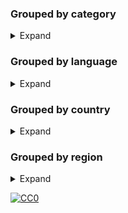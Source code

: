 
### Grouped by category

<details>
<summary>Expand</summary>
<br>

Playlist in which each channel has its _category_ as a group title:

```
https://iptv-org.github.io/iptv/index.category.m3u
```

Same thing, but split up into separate files:

<!-- prettier-ignore -->
<table>
  <thead>
    <tr><th align="left">فئة</th><th align="left">Channels</th><th align="left">Playlist</th></tr>
  </thead>
  <tbody>
    <tr><td>آلي</td><td align="right">13</td><td nowrap><code>http://tv.devf5r.com/iptv/auto.m3u</code></td></tr>
    <tr><td>الرسوم المتحركة</td><td align="right">31</td><td nowrap><code>http://tv.devf5r.com/iptv/animation.m3u</code></td></tr>
    <tr><td>اعمال</td><td align="right">43</td><td nowrap><code>http://tv.devf5r.com/iptv/business.m3u</code></td></tr>
    <tr><td>كلاسيك</td><td align="right">45</td><td nowrap><code>http://tv.devf5r.com/iptv/classic.m3u</code></td></tr>
    <tr><td>كوميديا</td><td align="right">41</td><td nowrap><code>http://tv.devf5r.com/iptv/comedy.m3u</code></td></tr>
    <tr><td>طبخ</td><td align="right">19</td><td nowrap><code>http://tv.devf5r.com/iptv/cooking.m3u</code></td></tr>
    <tr><td>ثقافة</td><td align="right">21</td><td nowrap><code>http://tv.devf5r.com/iptv/culture.m3u</code></td></tr>
    <tr><td>وثائقي</td><td align="right">41</td><td nowrap><code>http://tv.devf5r.com/iptv/documentary.m3u</code></td></tr>
    <tr><td>تعليم</td><td align="right">94</td><td nowrap><code>http://tv.devf5r.com/iptv/education.m3u</code></td></tr>
  </tbody>
</table>

</details>

### Grouped by language

<details>
<summary>Expand</summary>
<br>

Playlist in which each channel has its _language_ as a group title:

```
https://iptv-org.github.io/iptv/index.language.m3u
```

Same thing, but split up into separate files:

<!-- prettier-ignore -->
<table>
  <thead>
    <tr><th align="left">Language</th><th align="left">Channels</th><th align="left">Playlist</th></tr>
  </thead>
  <tbody>
    <tr><td align="left">الألبانية</td><td align="right">21</td><td align="left" nowrap><code>http://tv.devf5r.com/iptv/sqi.m3u</code></td></tr>
    <tr><td align="left">الأمهرية</td><td align="right">1</td><td align="left" nowrap><code>http://tv.devf5r.com/iptv/amh.m3u</code></td></tr>
    <tr><td align="left">عربي</td><td align="right">327</td><td align="left" nowrap><code>http://tv.devf5r.com/iptv/ara.m3u</code></td></tr>
    <tr><td align="left">أرميني</td><td align="right">26</td><td align="left" nowrap><code>http://tv.devf5r.com/iptv/hye.m3u</code></td></tr>
    <tr><td align="left">الأسامية</td><td align="right">2</td><td align="left" nowrap><code>http://tv.devf5r.com/iptv/asm.m3u</code></td></tr>
    <tr><td align="left">الآرامية الآشورية الجديدة</td><td align="right">1</td><td align="left" nowrap><code>http://tv.devf5r.com/iptv/aii.m3u</code></td></tr>
    <tr><td align="left">الأذربيجانية</td><td align="right">12</td><td align="left" nowrap><code>http://tv.devf5r.com/iptv/aze.m3u</code></td></tr>
    <tr><td align="left">بشكير</td><td align="right">1</td><td align="left" nowrap><code>http://tv.devf5r.com/iptv/bak.m3u</code></td></tr>
    <tr><td align="left">الباسك</td><td align="right">1</td><td align="left" nowrap><code>http://tv.devf5r.com/iptv/eus.m3u</code></td></tr>
   </tbody>
</table>

</details>

### Grouped by country

<details>
<summary>Expand</summary>
<br>

Playlist in which each channel has its _country_ as a group title:

```
https://iptv-org.github.io/iptv/index.country.m3u
```

Same thing, but split up into separate files:

<!-- prettier-ignore -->
<table>
  <thead>
    <tr><th align="left">Country</th><th align="left">Channels</th><th align="left">Playlist</th></tr>
  </thead>
  <tbody>
    <tr><td>🇦🇫 أفغانستان</td><td align="right">65</td><td nowrap><code>http://tv.devf5r.com/iptv/af.m3u</code></td></tr>
    <tr><td>🇦🇱 ألبانيا</td><td align="right">88</td><td nowrap><code>http://tv.devf5r.com/iptv/al.m3u</code></td></tr>
    <tr><td>🇩🇿 الجزائر</td><td align="right">94</td><td nowrap><code>http://tv.devf5r.com/iptv/dz.m3u</code></td></tr>
    <tr><td>🇦🇸 ساموا الأمريكية</td><td align="right">52</td><td nowrap><code>http://tv.devf5r.com/iptv/as.m3u</code></td></tr>
    <tr><td>🇦🇩 أندورا</td><td align="right">70</td><td nowrap><code>http://tv.devf5r.com/iptv/ad.m3u</code></td></tr>
    <tr><td>🇦🇴 أنغولا</td><td align="right">53</td><td nowrap><code>http://tv.devf5r.com/iptv/ao.m3u</code></td></tr>
    <tr><td>🇦🇮 أنغيلا</td><td align="right">51</td><td nowrap><code>http://tv.devf5r.com/iptv/ai.m3u</code></td></tr>
    <tr><td>🇦🇶 القارة القطبية الجنوبية</td><td align="right">47</td><td nowrap><code>http://tv.devf5r.com/iptv/aq.m3u</code></td></tr>
    <tr><td>🇦🇬 أنتيغوا وبربودا</td><td align="right">52</td><td nowrap><code>http://tv.devf5r.com/iptv/ag.m3u</code></td></tr>
   </tbody>
</table>

</details>

### Grouped by region

<details>
<summary>Expand</summary>
<br>

Playlist in which each channel has its _region_ as a group title:

```
https://iptv-org.github.io/iptv/index.region.m3u
```

Same thing, but split up into separate files:

<!-- prettier-ignore -->
<table>
  <thead>
    <tr><th align="left">Region</th><th align="left">Channels</th><th align="left">Playlist</th></tr>
  </thead>
  <tbody>
    <tr><td align="left">أفريقيا</td><td align="right">133</td><td align="left" nowrap><code>http://tv.devf5r.com/iptv/afr.m3u</code></td></tr>
    <tr><td align="left">الأمريكتان</td><td align="right">2910</td><td align="left" nowrap><code>http://tv.devf5r.com/iptv/amer.m3u</code></td></tr>
    <tr><td align="left">آسيا والمحيط الهادئ</td><td align="right">1562</td><td align="left" nowrap><code>http://tv.devf5r.com/iptv/apac.m3u</code></td></tr>
    <tr><td align="left">العالم العربي</td><td align="right">309</td><td align="left" nowrap><code>http://tv.devf5r.com/iptv/arab.m3u</code></td></tr>
    <tr><td align="left">رابطة أمم جنوب شرق آسيا</td><td align="right">297</td><td align="left" nowrap><code>http://tv.devf5r.com/iptv/asean.m3u</code></td></tr>
    <tr><td align="left">آسيا</td><td align="right">2274</td><td align="left" nowrap><code>http://tv.devf5r.com/iptv/asia.m3u</code></td></tr>
    <tr><td align="left">البنلوكس</td><td align="right">154</td><td align="left" nowrap><code>http://tv.devf5r.com/iptv/benelux.m3u</code></td></tr>
    <tr><td align="left">منطقة البحر الكاريبي</td><td align="right">106</td><td align="left" nowrap><code>http://tv.devf5r.com/iptv/carib.m3u</code></td></tr>
    <tr><td align="left">آسيا الوسطى</td><td align="right">29</td><td align="left" nowrap><code>http://tv.devf5r.com/iptv/cas.m3u</code></td></tr>
  </tbody>
</table>

</details>

[![CC0](http://mirrors.creativecommons.org/presskit/buttons/88x31/svg/cc-zero.svg)](LICENSE)
